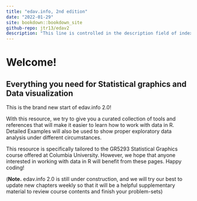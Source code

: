 ```yaml
---
title: "edav.info, 2nd edition"
date: "2022-01-29"
site: bookdown::bookdown_site
github-repo: jtr13/edav2
description: "This line is controlled in the description field of index.Rmd..."
---
```


# Welcome!

## Everything you need for Statistical graphics and Data visualization

This is the brand new start of edav.info 2.0!

With this resource, we try to give you a curated collection of tools and references that will make it easier to learn how to work with data in R. Detailed Examples will also be used to show proper exploratory data analysis under different circumstances.

This resource is specifically tailored to the GR5293 Statistical Graphics course offered at Columbia University. However, we hope that anyone interested in working with data in R will benefit from these pages. Happy coding!

(**Note.** edav.info 2.0 is still under construction, and we will try our best to update new chapters weekly so that it will be a helpful supplementary material to review course contents and finish your problem-sets)



